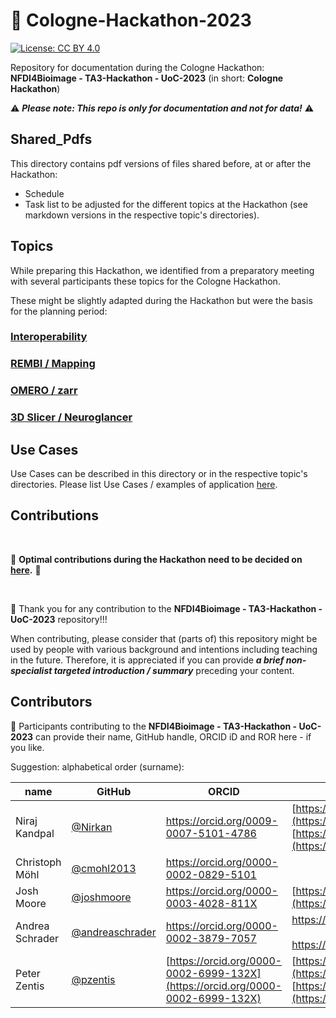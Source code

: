 # 👋 Cologne-Hackathon-2023

[![License: CC BY 4.0](https://img.shields.io/badge/License-CC_BY_4.0-lightgrey.svg)](https://creativecommons.org/licenses/by/4.0/)

Repository for documentation during the Cologne Hackathon: **NFDI4Bioimage - TA3-Hackathon - UoC-2023** (in short: **Cologne Hackathon**)  

⚠️  ***Please note: This repo is only for documentation and not for data!***  ⚠️


## Shared_Pdfs

This directory contains pdf versions of files shared before, at or after the Hackathon:
- Schedule
- Task list to be adjusted for the different topics at the Hackathon (see markdown versions in the respective topic's directories).


## Topics

While preparing this Hackathon, we identified from a preparatory meeting with several participants these topics for the Cologne Hackathon.  

These might be slightly adapted during the Hackathon but were the basis for the planning period:

### [Interoperability](./Interoperability/)

### [REMBI / Mapping](./REMBI-Mapping/)

### [OMERO / zarr](./OMERO-zarr/)

### [3D Slicer / Neuroglancer](./3DSlicer_Neuroglancer/)


## Use Cases

Use Cases can be described in this directory or in the respective topic's directories. Please list Use Cases / examples of application [here](./Use_Cases/README.md).


## Contributions

<br />

🚧 **Optimal contributions during the Hackathon need to be decided on [here](CONTRIBUTING.md).** 🚧  

 <br />

🙌 Thank you for any contribution to the **NFDI4Bioimage - TA3-Hackathon - UoC-2023** repository!!!  

When contributing, please consider that (parts of) this repository might be used by people with various background and intentions including teaching in the future. Therefore, it is appreciated if you can provide ***a brief non-specialist targeted introduction / summary*** preceding your content.  


## Contributors
🤝 Participants contributing to the **NFDI4Bioimage - TA3-Hackathon - UoC-2023** can provide their name, GitHub handle, ORCID iD and ROR here - if you like.  

Suggestion: alphabetical order (surname):  

|name|GitHub|ORCID|ROR|  
|---|---|---|---|  
|Niraj Kandpal|[@Nirkan](https://github.com/Nirkan)|https://orcid.org/0009-0007-5101-4786|[https://ror.org/00rcxh774](https://ror.org/00rcxh774) <br>[https://ror.org/04c4bwh63](https://ror.org/04c4bwh63)|
|Christoph Möhl|[@cmohl2013](https://github.com/cmohl2013)|https://orcid.org/0000-0002-0829-5101||
|Josh Moore|[@joshmoore](https://github.com/joshmoore)|https://orcid.org/0000-0003-4028-811X|[https://ror.org/05tpnw772](https://ror.org/05tpnw772)|
|Andrea Schrader|[@andreaschrader](https://github.com/andreaschrader)|https://orcid.org/0000-0002-3879-7057|https://ror.org/034waa237<br><br>https://ror.org/00rcxh774|   
|Peter Zentis|[@pzentis](https://github.com/pzentis)|[https://orcid.org/0000-0002-6999-132X](https://orcid.org/0000-0002-6999-132X)|[https://ror.org/00rcxh774](https://ror.org/00rcxh774) <br>[https://ror.org/04c4bwh63](https://ror.org/04c4bwh63) |
